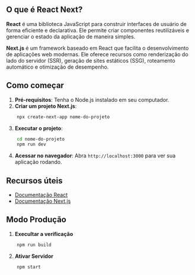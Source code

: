 ## O que é React Next?

**React** é uma biblioteca JavaScript para construir interfaces de usuário de forma eficiente e declarativa. Ele permite criar componentes reutilizáveis e gerenciar o estado da aplicação de maneira simples.

**Next.js** é um framework baseado em React que facilita o desenvolvimento de aplicações web modernas. Ele oferece recursos como renderização do lado do servidor (SSR), geração de sites estáticos (SSG), roteamento automático e otimização de desempenho.

## Como começar

1. **Pré-requisitos**: Tenha o Node.js instalado em seu computador.
2. **Criar um projeto Next.js**:
```bash
    npx create-next-app nome-do-projeto
```
3. **Executar o projeto**:
```bash
    cd nome-do-projeto
    npm run dev
```
4. **Acessar no navegador**: Abra `http://localhost:3000` para ver sua aplicação rodando.

## Recursos úteis

- [Documentação React](https://react.dev/)
- [Documentação Next.js](https://nextjs.org/docs)

## Modo Produção

1. **Execultar a verificação**
```bash
    npm run build
```
2. **Ativar Servidor**
```bash
    npm start
```